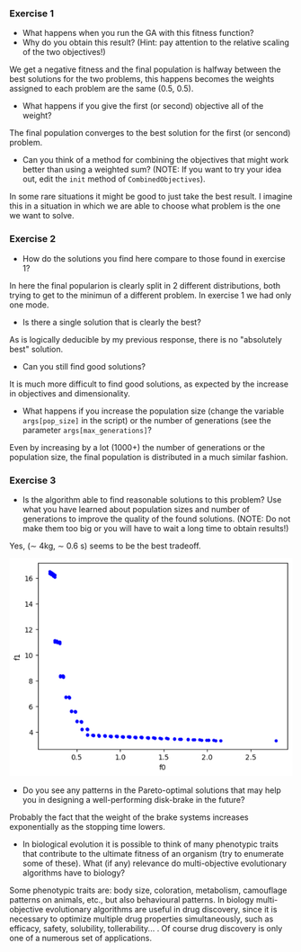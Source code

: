 ### Exercise 1

 - What happens when you run the GA with this fitness function?
 - Why do you obtain this result? (Hint: pay attention to the relative scaling of the two objectives!)

We get a negative fitness and the final population is halfway between the best solutions for the two problems, this happens becomes the weights assigned to each problem are the same (0.5, 0.5).

 - What happens if you give the first (or second) objective all of the weight?

The final population converges to the best solution for the first (or sencond) problem.

 - Can you think of a method for combining the objectives that might work better than using a weighted sum? (NOTE: If you want to try your idea out, edit the `init` method of `CombinedObjectives`).

In some rare situations it might be good to just take the best result. I imagine this in a situation in which we are able to choose what problem is the one we want to solve.

### Exercise 2

 - How do the solutions you find here compare to those found in exercise 1?

In here the final popularion is clearly split in 2 different distributions, both trying to get to the minimun of a different problem. In exercise 1 we had only one mode.

 - Is there a single solution that is clearly the best?

As is logically deducible by my previous response, there is no "absolutely best" solution.

 - Can you still find good solutions?

It is much more difficult to find good solutions, as expected by the increase in objectives and dimensionality.

 - What happens if you increase the population size (change the variable `args[pop_size]` in the script) or the number of generations (see the parameter `args[max_generations]`?

Even by increasing by a lot (1000+) the number of generations or the population size, the final population is distributed in a much similar fashion.

### Exercise 3

 - Is the algorithm able to find reasonable solutions to this problem? Use what you have learned about population sizes and number of generations to improve the quality of the found solutions. (NOTE: Do not make them too big or you will have to wait a long time to obtain results!)

Yes, ($\sim$ 4kg, $\sim$ 0.6 s) seems to be the best tradeoff.

![](./ex3plot1.png)

 - Do you see any patterns in the Pareto-optimal solutions that may help you in designing a well-performing disk-brake in the future?

Probably the fact that the weight of the brake systems increases exponentially as the stopping time lowers.

 - In biological evolution it is possible to think of many phenotypic traits that contribute to the ultimate fitness of an organism (try to enumerate some of these). What (if any) relevance do multi-objective evolutionary algorithms have to biology?

Some phenotypic traits are: body size, coloration, metabolism, camouflage patterns on animals, etc., but also behavioural patterns. In biology multi-objective evolutionary algorithms are useful in drug discovery, since it is necessary to optimize multiple drug properties simultaneously, such as efficacy, safety, solubility, tollerability... . Of course drug discovery is only one of a numerous set of applications.